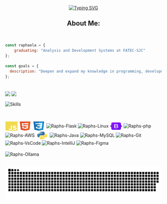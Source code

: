 <div align="center">
<a href="https://git.io/typing-svg"><img src="https://readme-typing-svg.herokuapp.com?font=Poppins&weight=600&size=30&duration=4995&pause=995&color=96C9F4&center=true&vCenter=true&width=435&lines=print+(%22Hello+World!%22);print+(%22I'm+Raphaela!%22)" alt="Typing SVG" /></a>
</div>


<h2 align='center'> About Me:</h2>
<br>


```javascript
const raphaela = {
    graduating: "Analysis and Development Systems at FATEC-SJC"
};

const goals = {
  description: "Deepen and expand my knowledge in programming, development and design."
};

```
#
<img src="https://github-readme-stats-wheat-two-53.vercel.app/api?username=raphaelamonteiro&theme=nightowl&hide_border=false&include_all_commits=false&count_private=false"  width="364px"/> <img src="https://github-readme-streak-stats.herokuapp.com/?user=raphaelamonteiro&theme=nightowl&hide_border=false"  width="400px"/>


![Skills](https://github-readme-stats-wheat-two-53.vercel.app/api/top-langs/?username=raphaelamonteiro&theme=nightowl&hide_border=false&include_all_commits=false&count_private=false&layout=compact)

##

<div style="display: inline_block"><br>
    
<img align="center" alt="Raphs-Js" height="30" width="40" src="https://raw.githubusercontent.com/devicons/devicon/master/icons/javascript/javascript-plain.svg">
  
<img align="center" alt="Raphs-HTML" height="30" width="40" src="https://raw.githubusercontent.com/devicons/devicon/master/icons/html5/html5-original.svg">
  
<img align="center" alt="Raphs-CSS" height="30" width="40" src="https://raw.githubusercontent.com/devicons/devicon/master/icons/css3/css3-original.svg">

<img align="center" alt="Raphs-Flask" height="30" width="40"  src="https://cdn.jsdelivr.net/gh/devicons/devicon@latest/icons/flask/flask-original.svg" >

<img align="center" alt="Raphs-Linux" height="30" width="40" src="https://cdn.jsdelivr.net/gh/devicons/devicon@latest/icons/linux/linux-original.svg" />

<img align="center" alt="Raphs-Bootstrap" height="30" width="40" src="https://raw.githubusercontent.com/devicons/devicon/master/icons/bootstrap/bootstrap-original.svg">

<img align="center" alt="Raphs-php" height="30" width="40" src="https://cdn.jsdelivr.net/gh/devicons/devicon/icons/php/php-plain.svg"> 

<img align="center" alt="Raphs-AWS" height="30" width="40" src="https://cdn.jsdelivr.net/gh/devicons/devicon@latest/icons/amazonwebservices/amazonwebservices-plain-wordmark.svg">      

<img align="center" alt="Raphs-Python" height="30" width="40" src="https://raw.githubusercontent.com/devicons/devicon/master/icons/python/python-original.svg">
  
<img align="center" alt="Raphs-Java" height="30" width="40" src="https://cdn.jsdelivr.net/gh/devicons/devicon/icons/java/java-original.svg">

<img align="center" alt="Raphs-MySQL" height="30" width="40" src="https://cdn.jsdelivr.net/gh/devicons/devicon@latest/icons/mysql/mysql-original.svg">

<img align="center" alt="Raphs-Git" height="30" width="40" src="https://cdn.jsdelivr.net/gh/devicons/devicon@latest/icons/git/git-original.svg">

<img align="center" alt="Raphs-VsCode" height="30" width="40" src="https://cdn.jsdelivr.net/gh/devicons/devicon@latest/icons/vscode/vscode-original.svg">

<img align="center" alt="Raphs-IntelliJ" height="30" width="40" src="https://cdn.jsdelivr.net/gh/devicons/devicon@latest/icons/intellij/intellij-original.svg">

<img align="center" alt="Raphs-Figma" height="30" width="40" src="https://cdn.jsdelivr.net/gh/devicons/devicon/icons/figma/figma-original.svg">

<br>
<br>
<img align="center" alt="Raphs-Ollama" height="40" width="40" src="https://github.com/ollama/ollama/assets/3325447/0d0b44e2-8f4a-4e99-9b52-a5c1c741c8f7">
       
</div>

###

##

  <div align="center">
    
  ![Snake animation](https://github.com/larissa-fernanda/larissa-fernanda/blob/output/github-contribution-grid-snake.svg)
 
</div>
